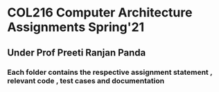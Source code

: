# COL216 Computer Architecture Assignments Spring'21
## Under Prof Preeti Ranjan Panda
### Each folder contains the respective assignment statement , relevant code , test cases and documentation
